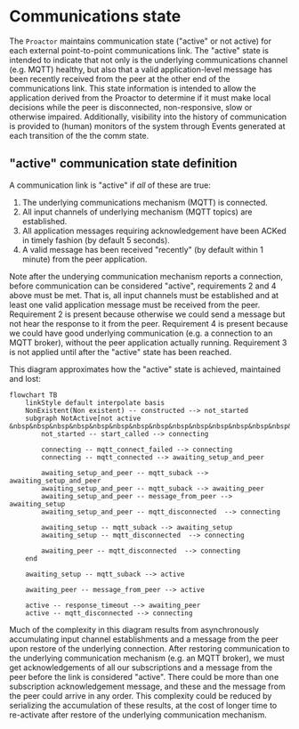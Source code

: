 # Communications state

The `Proactor` maintains communication state ("active" or not active) for each external point-to-point communications
link. The "active" state is intended to indicate that not only is the underlying communications channel (e.g. MQTT)
healthy, but also that a valid application-level message has been recently received from the peer at the other end of
the communications link. This state information is intended to allow the application derived from the Proactor
to determine if it must make local decisions while the peer is disconnected, non-responsive, slow or otherwise impaired.
Additionally, visibility into the history of communication is provided to (human) monitors of the system through Events
generated at each transition of the the comm state.

## "active" communication state definition

A communication link is "active" if _all_ of these are true:

1. The underlying communications mechanism (MQTT) is connected.
2. All input channels of underlying mechanism (MQTT topics) are established.
3. All application messages requiring acknowledgement have been ACKed in timely fashion (by default 5 seconds).
4. A valid message has been received "recently" (by default within 1 minute) from the peer application.

Note after the underying communication mechanism reports a connection, before communication can be considered "active",
requirements 2 and 4 above must be met. That is, all input channels must be established and at least one valid
application message must be received from the peer. Requirement 2 is present because otherwise we could send a message
but not hear the response to it from the peer. Requirement 4 is present because we could have good underlying
communication (e.g. a connection to an MQTT broker), without the peer application actually running. Requirement 3 is
not applied until after the "active" state has been reached.

This diagram approximates how the "active" state is achieved, maintained and lost:

```{mermaid}
flowchart TB
    linkStyle default interpolate basis
    NonExistent(Non existent) -- constructed --> not_started
    subgraph NotActive[not active &nbsp&nbsp&nbsp&nbsp&nbsp&nbsp&nbsp&nbsp&nbsp&nbsp&nbsp&nbsp&nbsp&nbsp&nbsp]
        not_started -- start_called --> connecting

        connecting -- mqtt_connect_failed --> connecting
        connecting -- mqtt_connected --> awaiting_setup_and_peer

        awaiting_setup_and_peer -- mqtt_suback --> awaiting_setup_and_peer
        awaiting_setup_and_peer -- mqtt_suback --> awaiting_peer
        awaiting_setup_and_peer -- message_from_peer --> awaiting_setup
        awaiting_setup_and_peer -- mqtt_disconnected  --> connecting

        awaiting_setup -- mqtt_suback --> awaiting_setup
        awaiting_setup -- mqtt_disconnected  --> connecting

        awaiting_peer -- mqtt_disconnected  --> connecting
    end

    awaiting_setup -- mqtt_suback --> active

    awaiting_peer -- message_from_peer --> active

    active -- response_timeout --> awaiting_peer
    active -- mqtt_disconnected --> connecting
```

Much of the complexity in this diagram results from asynchronously accumulating input channel establishments and a
message from the peer upon restore of the underlying connection. After restoring communication to the underlying
communication mechanism (e.g. an MQTT broker), we must get acknowledgements of all our subscriptions and a message from
the peer before the link is considered "active". There could be more than one subscription acknowledgement message, and
these and the message from the peer could arrive in any order. This complexity could be reduced by serializing the
accumulation of these results, at the cost of longer time to re-activate after restore of the underlying communication
mechanism.
